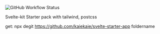 ![GitHub Workflow Status](https://img.shields.io/github/workflow/status/kaiekaie/svelte-starter-app/CI?label=CI%20Build)

Svelte-kit Starter pack with tailwind, postcss

get:
npx degit https://github.com/kaiekaie/svelte-starter-app foldername
